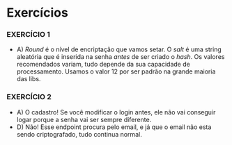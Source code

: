 # Exercícios 

### EXERCÍCIO 1
- A) _Round_ é o nível de encriptação que vamos setar. O _salt_ é uma string aleatória que é inserida na senha *antes* de ser criado o _hash_. Os valores recomendados variam, tudo depende da sua capacidade de processamento. Usamos o valor 12 por ser padrão na grande maioria das libs.

### EXERCÍCIO 2
- A) O cadastro! Se você modificar o login antes, ele não vai conseguir logar porque a senha vai ser sempre diferente.
- D) Não! Esse endpoint procura pelo email, e já que o email não esta sendo criptografado, tudo continua normal.

